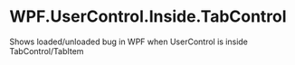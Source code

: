 # WPF.UserControl.Inside.TabControl
Shows loaded/unloaded bug in WPF when UserControl is inside TabControl/TabItem
